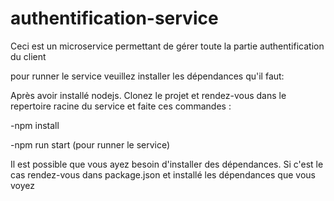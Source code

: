 # authentification-service

Ceci est un microservice permettant de gérer toute la partie authentification du client

pour runner le service veuillez installer les dépendances qu'il faut:

Après avoir installé nodejs. Clonez le projet et rendez-vous dans le repertoire racine du service et faite ces commandes :


-npm install

-npm run start (pour runner le service)

Il est possible que vous ayez besoin d'installer des dépendances. Si c'est le cas rendez-vous dans package.json et installé les dépendances que vous voyez
